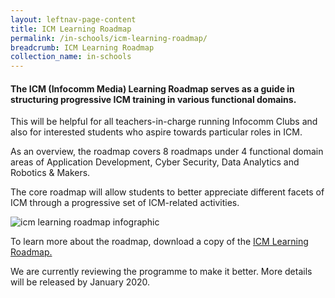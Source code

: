 ```yaml
---
layout: leftnav-page-content
title: ICM Learning Roadmap
permalink: /in-schools/icm-learning-roadmap/
breadcrumb: ICM Learning Roadmap
collection_name: in-schools
---
```


#### The ICM (Infocomm Media) Learning Roadmap serves as a guide in structuring progressive ICM training in various functional domains. 


This will be helpful for all teachers-in-charge running Infocomm Clubs and also for interested students who aspire towards particular roles in ICM.

As an overview, the roadmap covers 8 roadmaps under 4 functional domain areas of Application Development, Cyber Security, Data Analytics and Robotics & Makers.

The core roadmap will allow students to better appreciate different facets of ICM through a progressive set of ICM-related activities.

![icm learning roadmap infographic](/images/in-schools/icm-learning-roadmap/icm-learning-roadmap-infographic-final.jpg)

To learn more about the roadmap, download a copy of the [ICM Learning Roadmap.](/files/icm-learning-roadmap/icm-learning-roadmap.pdf)

We are currently reviewing the programme to make it better. More details will be released by January 2020.

